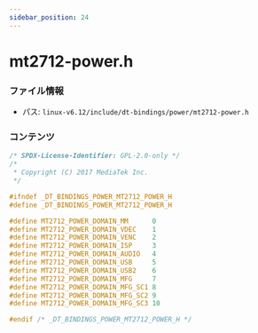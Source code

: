 ```yaml
---
sidebar_position: 24
---
```

# mt2712-power.h

### ファイル情報

- パス: `linux-v6.12/include/dt-bindings/power/mt2712-power.h`

### コンテンツ

```h
/* SPDX-License-Identifier: GPL-2.0-only */
/*
 * Copyright (C) 2017 MediaTek Inc.
 */

#ifndef _DT_BINDINGS_POWER_MT2712_POWER_H
#define _DT_BINDINGS_POWER_MT2712_POWER_H

#define MT2712_POWER_DOMAIN_MM		0
#define MT2712_POWER_DOMAIN_VDEC	1
#define MT2712_POWER_DOMAIN_VENC	2
#define MT2712_POWER_DOMAIN_ISP		3
#define MT2712_POWER_DOMAIN_AUDIO	4
#define MT2712_POWER_DOMAIN_USB		5
#define MT2712_POWER_DOMAIN_USB2	6
#define MT2712_POWER_DOMAIN_MFG		7
#define MT2712_POWER_DOMAIN_MFG_SC1	8
#define MT2712_POWER_DOMAIN_MFG_SC2	9
#define MT2712_POWER_DOMAIN_MFG_SC3	10

#endif /* _DT_BINDINGS_POWER_MT2712_POWER_H */

```
